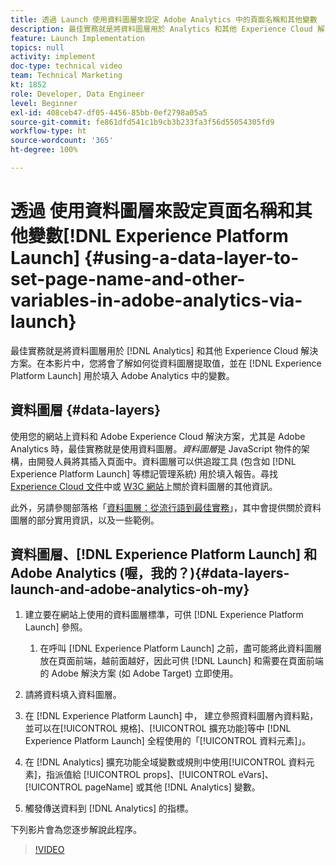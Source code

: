 ```yaml
---
title: 透過 Launch 使用資料圖層來設定 Adobe Analytics 中的頁面名稱和其他變數
description: 最佳實務就是將資料圖層用於 Analytics 和其他 Experience Cloud 解決方案。在本影片中，您將會了解如何從資料圖層提取值，並在 Launch 用於填入 Adobe Analytics 中的變數。
feature: Launch Implementation
topics: null
activity: implement
doc-type: technical video
team: Technical Marketing
kt: 1852
role: Developer, Data Engineer
level: Beginner
exl-id: 408ceb47-df05-4456-85bb-0ef2798a05a5
source-git-commit: fe861dfd541c1b9cb3b233fa3f56d55054305fd9
workflow-type: ht
source-wordcount: '365'
ht-degree: 100%

---
```


# 透過 使用資料圖層來設定頁面名稱和其他變數[!DNL Experience Platform Launch] {#using-a-data-layer-to-set-page-name-and-other-variables-in-adobe-analytics-via-launch}

最佳實務就是將資料圖層用於 [!DNL Analytics] 和其他 Experience Cloud 解決方案。在本影片中，您將會了解如何從資料圖層提取值，並在 [!DNL Experience Platform Launch] 用於填入 Adobe Analytics 中的變數。

## 資料圖層 {#data-layers}

使用您的網站上資料和 Adobe Experience Cloud 解決方案，尤其是 Adobe Analytics 時，最佳實務就是使用資料圖層。_資料圖層_&#x200B;是 JavaScript 物件的架構，由開發人員將其插入頁面中。資料圖層可以供追蹤工具 (包含如 [!DNL Experience Platform Launch] 等標記管理系統) 用於填入報告。尋找 [Experience Cloud 文件](https://experienceleague.adobe.com/docs/analytics/implementation/prepare/data-layer.html?lang=zh-Hant)中或 [W3C 網站](https://www.w3.org/)上關於資料圖層的其他資訊。

此外，另請參閱部落格「[資料圖層：從流行語到最佳實務](https://theblog.adobe.com/data-layers-buzzword-best-practice/)」，其中會提供關於資料圖層的部分實用資訊，以及一些範例。

## 資料圖層、[!DNL Experience Platform Launch] 和 Adobe Analytics (喔，我的？){#data-layers-launch-and-adobe-analytics-oh-my}

1. 建立要在網站上使用的資料圖層標準，可供 [!DNL Experience Platform Launch] 參照。

   1. 在呼叫 [!DNL Experience Platform Launch] 之前，盡可能將此資料圖層放在頁面前端，越前面越好，因此可供 [!DNL Launch] 和需要在頁面前端的 Adobe 解決方案 (如 Adobe Target) 立即使用。

1. 請將資料填入資料圖層。
1. 在 [!DNL Experience Platform Launch] 中， 建立參照資料圖層內資料點，並可以在[!UICONTROL 規格]、[!UICONTROL 擴充功能]等中 [!DNL Experience Platform Launch] 全程使用的「[!UICONTROL 資料元素]」。
1. 在 [!DNL Analytics] 擴充功能全域變數或規則中使用[!UICONTROL 資料元素]，指派值給 [!UICONTROL props]、[!UICONTROL eVars]、[!UICONTROL pageName] 或其他 [!DNL Analytics] 變數。
1. 觸發傳送資料到 [!DNL Analytics] 的指標。

下列影片會為您逐步解說此程序。

>[!VIDEO](https://video.tv.adobe.com/v/25899/?quality=12)
